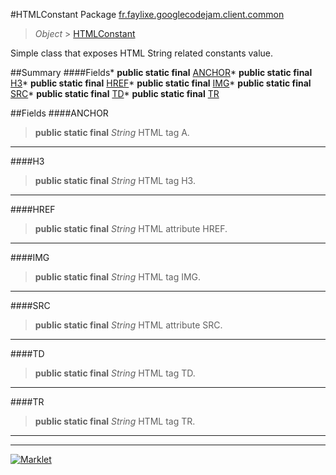 #HTMLConstant
Package [fr.faylixe.googlecodejam.client.common](README.md)<br>

> *Object* > [HTMLConstant](HTMLConstant.md)

<p>Simple class that exposes HTML String related constants value.</p>

##Summary
####Fields* **public static final** [ANCHOR](#anchor)* **public static final** [H3](#h3)* **public static final** [HREF](#href)* **public static final** [IMG](#img)* **public static final** [SRC](#src)* **public static final** [TD](#td)* **public static final** [TR](#tr)

##Fields
####ANCHOR
> **public static final** *String*
HTML tag A.

---

####H3
> **public static final** *String*
HTML tag H3.

---

####HREF
> **public static final** *String*
HTML attribute HREF.

---

####IMG
> **public static final** *String*
HTML tag IMG.

---

####SRC
> **public static final** *String*
HTML attribute SRC.

---

####TD
> **public static final** *String*
HTML tag TD.

---

####TR
> **public static final** *String*
HTML tag TR.

---

---

[![Marklet](https://img.shields.io/badge/Generated%20by-Marklet-green.svg)](https://github.com/Faylixe/marklet)